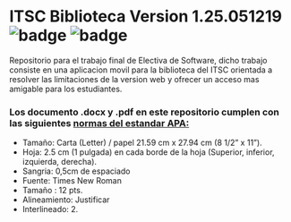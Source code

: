 # ITSC Biblioteca Version 1.25.051219 ![badge](https://img.shields.io/badge/Electiva-Trabajo%20Final-blue) ![badge](https://img.shields.io/badge/Version-1.25.051219-brightgreen)
Repositorio para el trabajo final de Electiva de Software, dicho trabajo consiste en una aplicacion movil para la biblioteca del ITSC orientada a resolver las limitaciones de la version web y ofrecer un acceso mas amigable para los estudiantes.

### Los documento .docx y .pdf en este repositorio cumplen con las siguientes [normas del estandar APA:](https://normasapa.com/)

- Tamaño: Carta  (Letter) / papel 21.59 cm x 27.94 cm (8 1/2” x 11”).
- Hoja: 2.5 cm (1 pulgada) en cada borde de la hoja (Superior, inferior, izquierda, derecha).
- Sangria: 0,5cm de espaciado
- Fuente: Times New Roman
- Tamaño :  12 pts.
- Alineamiento: Justificar
- Interlineado: 2. 

